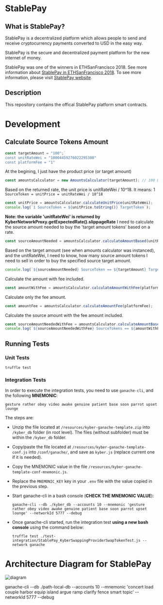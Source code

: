 # StablePay

## What is StablePay?

StablePay is a decentralized platform which allows people to send and receive cryptocurrency payments converted to USD in the easy way.

StablePay is the secure and decentralized payment platform for the new internet of money.

StablePay was one of the winners in ETHSanFrancisco 2018. See more information about  [StablePay in ETHSanFrancisco 2018](https://devpost.com/software/stablepay).
To see more information, please visit [StablePay website](https://stablepay.io).


## Description

This repository contains the offical StablePay platform smart contracts. 

# Development

## Calculate Source Tokens Amount

```js
const targetAmount = "100";`
const unitRateWei = "10004459276022295300"
const platformFee = "1"
```
At the begining, I just have the product price (or target amount)
```js
const amountsCalculator = new AmountsCalculator(targetAmount); // 100 DAIs (product price)
```
Based on the returned rate, the unit price is unitRateWei / 10^18. It means: 1 ```SourceToken = unitPrice = unitRateWei / 10^18```
```js
const unitPrice = amountsCalculator.calculateUnitPrice(unitRateWei);
console.log(`1 SourceToken = ${unitPrice.toString()} TargetToken`);
```
**Note: the variable 'unitRateWei' is returned by KyberNetworkProxy.getExpectedRate().slippageRate**
I need to calculate the source amount needed to buy the 'target amount tokens' based on a rate.
```js
const sourceAmountNeeded = amountsCalculator.calculateAmountBased(unitRateWei);
```
Based on the target amount (see when amounts calculator was instanced), and the unitRateWei, I need to know, how many source amount tokens I need to sell in order to buy the specified source target amount.
```js
console.log(`${sourceAmountNeeded} SourceToken == ${targetAmount} TargetToken`);
```
Calculate the amount with fee included.
```js
const amountWithFee = amountsCalculator.calculateAmountWithFee(platformFee);
```
Calculate only the fee amount.
```js 
const amountFee = amountsCalculator.calculateAmountFee(platformFee);
```
Calculate the source amount with the fee amount included.
```js
const sourceAmountNeededWithFee = amountsCalculator.calculateAmountBasedFee(unitRateWei, platformFee);
console.log(`${sourceAmountNeededWithFee} SourceTokens == ${amountWithFee} (${targetAmount} + ${amountFee}) TargetToken`)
```

## Running Tests

### Unit Tests

```truffle test```

### Integration Tests

In order to execute the integration tests, you need to use ```ganache-cli```, and the following **MNEMONIC**:

```gesture rather obey video awake genuine patient base soon parrot upset lounge```

The steps are:

- Unzip the file located at ```/resources/kyber-ganache-template.zip``` into ```/kyber_db``` folder (in root level). The files (without subfolder) must be within the ```/kyber_db``` folder.
- Copy/paste the file located at ```/resources/kyber-ganache-template-conf.js``` into ```/conf/ganache/```, and save as ```kyber.js``` (replace current one if it is needed).
- Copy the MNEMONIC value in the file ```/resources/kyber-ganache-template-conf-mnemonic.js```.
- Replace the ```MNEMONIC_KEY``` key in your ```.env``` file with the value copied in the previous step.
- Start ganache-cli in a bash console (**CHECK THE MNEMONIC VALUE**):

    ```ganache-cli --db ./kyber_db --accounts 10 --mnemonic 'gesture rather obey video awake genuine patient base soon parrot upset lounge' --networkId 5777 --debug```

- Once ganache-cli started, run the integration test **using a new bash console** using the command below:

    ```truffle test ./test-integration/StablePay_KyberSwappingProviderSwapTokenTest.js --network ganache```


# Architecture Diagram for StablePay

![diagram](https://github.com/StablePay/stablepay_contracts/blob/master/docs/Screen%20Shot%202018-10-06%20at%208.44.34%20PM.png)

ganache-cli --db ./path-local-db --accounts 10 --mnemonic 'concert load couple harbor equip island argue ramp clarify fence smart topic' --networkId 5777 --debug